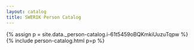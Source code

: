 ```yaml
---
layout: catalog
title: SWERIK Person Catalog
---
```

{% assign p = site.data._person-catalog.i-61t5459oBQKmkiUuzuTqpw %}
{% include person-catalog.html p=p %}

